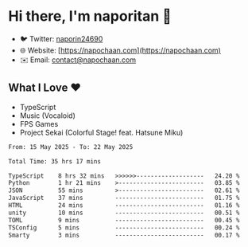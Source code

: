 # Hi there, I'm naporitan 👋

- 🐦 Twitter: [naporin24690](https://twitter.com/naporin24690)
- 🌐 Website: [https://napochaan.com](https://napochaan.com)
- ✉️ Email: [contact@napochaan.com](mailto:contact@napochaan.com)

## What I Love ❤️
- TypeScript
- Music (Vocaloid)
- FPS Games
- Project Sekai (Colorful Stage! feat. Hatsune Miku)

<!--START_SECTION:waka-->

```txt
From: 15 May 2025 - To: 22 May 2025

Total Time: 35 hrs 17 mins

TypeScript    8 hrs 32 mins   >>>>>>-------------------   24.20 %
Python        1 hr 21 mins    >------------------------   03.85 %
JSON          55 mins         >------------------------   02.61 %
JavaScript    37 mins         -------------------------   01.75 %
HTML          24 mins         -------------------------   01.16 %
unity         10 mins         -------------------------   00.51 %
TOML          9 mins          -------------------------   00.45 %
TSConfig      5 mins          -------------------------   00.24 %
Smarty        3 mins          -------------------------   00.17 %
```

<!--END_SECTION:waka-->

